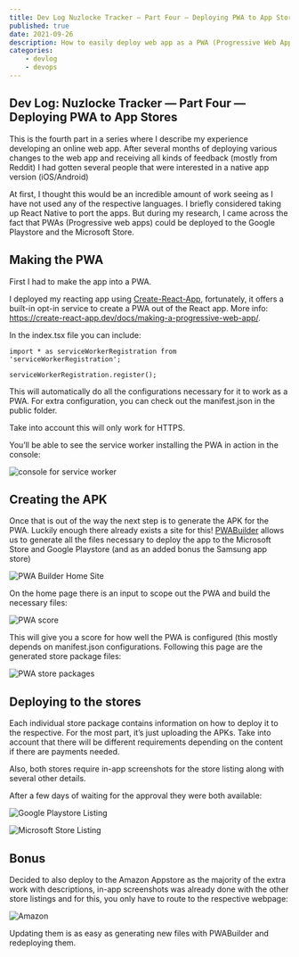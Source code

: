```yaml
---
title: Dev Log Nuzlocke Tracker — Part Four — Deploying PWA to App Stores
published: true
date: 2021-09-26
description: How to easily deploy web app as a PWA (Progressive Web App) to the Google Playstore, Microsoft Store and Amazon Appstore using PWABuilder.
categories:
    - devlog
    - devops
---
```


## Dev Log: Nuzlocke Tracker — Part Four — Deploying PWA to App Stores

This is the fourth part in a series where I describe my experience developing an online web app. After several months of deploying various changes to the web app and receiving all kinds of feedback (mostly from Reddit) I had gotten several people that were interested in a native app version (iOS/Android)

At first, I thought this would be an incredible amount of work seeing as I have not used any of the respective languages. I briefly considered taking up React Native to port the apps. But during my research, I came across the fact that PWAs (Progressive web apps) could be deployed to the Google Playstore and the Microsoft Store.

## Making the PWA

First I had to make the app into a PWA.

I deployed my reacting app using [Create-React-App](https://create-react-app.dev/docs/getting-started/), fortunately, it offers a built-in opt-in service to create a PWA out of the React app. More info: https://create-react-app.dev/docs/making-a-progressive-web-app/.

In the index.tsx file you can include:

```
import * as serviceWorkerRegistration from 'serviceWorkerRegistration';

serviceWorkerRegistration.register();
```

This will automatically do all the configurations necessary for it to work as a PWA. For extra configuration, you can check out the manifest.json in the public folder.

Take into account this will only work for HTTPS.

You’ll be able to see the service worker installing the PWA in action in the console:

![console for service worker](https://cdn.hashnode.com/res/hashnode/image/upload/v1649284276425/s7UOFNPiRs.png)

## Creating the APK

Once that is out of the way the next step is to generate the APK for the PWA. Luckily enough there already exists a site for this! [PWABuilder](https://www.pwabuilder.com/) allows us to generate all the files necessary to deploy the app to the Microsoft Store and Google Playstore (and as an added bonus the Samsung app store)

![PWA Builder Home Site](https://cdn.hashnode.com/res/hashnode/image/upload/v1649284277687/KWIbV3BvK.png)

On the home page there is an input to scope out the PWA and build the necessary files:

![PWA score](https://cdn.hashnode.com/res/hashnode/image/upload/v1649284279116/jjV7f3VI4.png)

This will give you a score for how well the PWA is configured (this mostly depends on manifest.json configurations. Following this page are the generated store package files:

![PWA store packages](https://cdn.hashnode.com/res/hashnode/image/upload/v1649284280374/bOmt-aej4.png)

## Deploying to the stores

Each individual store package contains information on how to deploy it to the respective. For the most part, it’s just uploading the APKs. Take into account that there will be different requirements depending on the content if there are payments needed.

Also, both stores require in-app screenshots for the store listing along with several other details.

After a few days of waiting for the approval they were both available:

![Google Playstore Listing](https://cdn.hashnode.com/res/hashnode/image/upload/v1649284281815/Kxjq9SSoC.png)

![Microsoft Store Listing](https://cdn.hashnode.com/res/hashnode/image/upload/v1649284283236/5N4gRL6Dz.png)

## Bonus

Decided to also deploy to the Amazon Appstore as the majority of the extra work with descriptions, in-app screenshots was already done with the other store listings and for this, you only have to route to the respective webpage:

![Amazon](https://cdn.hashnode.com/res/hashnode/image/upload/v1649284284657/FBgJnSklc.png)

Updating them is as easy as generating new files with PWABuilder and redeploying them.

